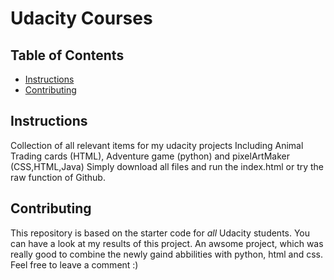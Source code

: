 # Udacity Courses

## Table of Contents

* [Instructions](#instructions)
* [Contributing](#contributing)

## Instructions

Collection of all relevant items for my udacity projects
Including Animal Trading cards (HTML), Adventure game (python) and pixelArtMaker (CSS,HTML,Java)
Simply download all files and run the index.html or try the raw function of Github.

## Contributing

This repository is based on the starter code for _all_ Udacity students. You can have a look at my results of this project.
An awsome project, which was really good to combine the newly gaind abbilities with python, html and css.
Feel free to leave a comment :)

